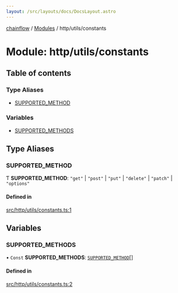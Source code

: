 ```yaml
---
layout: /src/layouts/docs/DocsLayout.astro
---
```


[chainflow](/docs/README) / [Modules](/docs/modules) / http/utils/constants

# Module: http/utils/constants

## Table of contents

### Type Aliases

- [SUPPORTED\_METHOD](/docs/modules/http_utils_constants#supported_method)

### Variables

- [SUPPORTED\_METHODS](/docs/modules/http_utils_constants#supported_methods)

## Type Aliases

### SUPPORTED\_METHOD

Ƭ **SUPPORTED\_METHOD**: ``"get"`` \| ``"post"`` \| ``"put"`` \| ``"delete"`` \| ``"patch"`` \| ``"options"``

#### Defined in

[src/http/utils/constants.ts:1](https://github.com/edwinlzs/chainflow/blob/d682462/src/http/utils/constants.ts#L1)

## Variables

### SUPPORTED\_METHODS

• `Const` **SUPPORTED\_METHODS**: [`SUPPORTED_METHOD`](/docs/modules/http_utils_constants#supported_method)[]

#### Defined in

[src/http/utils/constants.ts:2](https://github.com/edwinlzs/chainflow/blob/d682462/src/http/utils/constants.ts#L2)

